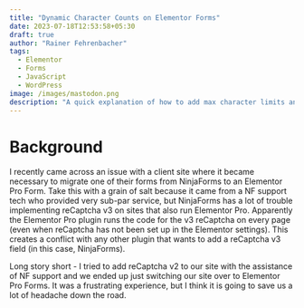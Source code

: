 ```yaml
---
title: "Dynamic Character Counts on Elementor Forms"
date: 2023-07-18T12:53:58+05:30
draft: true
author: "Rainer Fehrenbacher"
tags:
  - Elementor
  - Forms
  - JavaScript
  - WordPress
image: /images/mastodon.png
description: "A quick explanation of how to add max character limits and dynamic character counts for a textarea field on Elementor Pro"
---
```

# Background
I recently came across an issue with a client site where it became necessary to migrate one of their forms from NinjaForms to an Elementor Pro Form. Take this with a grain of salt because it came from a NF support tech who provided very sub-par service, but NinjaForms has a lot of trouble implementing reCaptcha v3 on sites that also run Elementor Pro. Apparently the Elementor Pro plugin runs the code for the v3 reCaptcha on every page (even when reCaptcha has not been set up in the Elementor settings). This creates a conflict with any other plugin that wants to add a reCaptcha v3 field (in this case, NinjaForms).

Long story short - I tried to add reCaptcha v2 to our site with the assistance of NF support and we ended up just switching our site over to Elementor Pro Forms. It was a frustrating experience, but I think it is going to save us a lot of headache down the road.